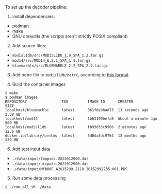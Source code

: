 To set up the decoder pipeline:

1) Install dependencies:
* podman
* make
* GNU coreutils (the scripts aren't strictly POSIX compliant)

2) Add source files:
* `modisl1db/src/MODISL1DB_1.9_SPA_1.2.tar.gz`
* `mod14/src/MOD14_6.2.1_SPA_1.1.tar.gz`
* `bluemarble/src/BLUEMARBLE_2.2_SPA_2.2.tar.gz`

3) Add netrc file to `modisl1db/netrc`, according to [this format](https://wiki.earthdata.nasa.gov/display/EL/How+To+Access+Data+With+cURL+And+Wget)

4) Build the container images
```
$ make
$ podman images
REPOSITORY                TAG         IMAGE ID      CREATED             SIZE
localhost/bluemarble      latest      861f0a9bad73  11 seconds ago      2.38 GB
localhost/mod14           latest      1b63190befa8  About a minute ago  560 MB
localhost/modisl1db       latest      fb93d33c9906  2 minutes ago       12.6 GB
docker.io/library/centos  latest      5d0da3dc9764  13 months ago       239 MB
```

6) Add test input data
* `./data/input/leapsec.2022012900.dat`
* `./data/input/utcpole.2022012900.dat`
* `./data/input/MYD00F.A2015299.2110.20152992235.001.PDS`

5) Run some data processing
```
$ ./run_all.sh ./data
```
